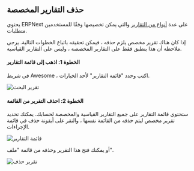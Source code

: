 ## حذف التقارير المخصصة

يحتوي ERPNext على عدة [أنواع من التقارير](https://docs.erpnext.com/docs/v13/user/manual/en/customize-erpnext/articles/making-custom-reports) والتي يمكن تخصيصها وفقًا للمستخدمين متطلبات.

إذا كان هناك تقرير مخصص يلزم حذفه ، فيمكن تحقيقه باتباع الخطوات التالية. يرجى ملاحظة أن هذا ينطبق فقط على التقارير المخصصة ، وليس على التقارير القياسية.

#### الخطوة 1: اذهب إلى قائمة التقارير

في شريط Awesome ، اكتب وحدد "قائمة التقارير" لأحد الخيارات.

![تقرير البحث](https://docs.erpnext.com/files/customize-deleting-reports-1.png)

#### الخطوة 2: احذف التقرير من القائمة

ستحتوي قائمة التقارير على جميع التقارير القياسية والمخصصة لحسابك. يمكنك تحديد تقرير مخصص ليتم حذفه من القائمة نفسها ، والنقر على أيقونة حذف في قائمة الإجراءات.

![قائمة التقارير](https://docs.erpnext.com/files/customize-deleting-reports.png)

أو يمكنك فتح هذا التقرير وحذفه من قائمة "ملف".

![تقرير حذف](https://docs.erpnext.com/files/customize-deleting-reports-2.png)